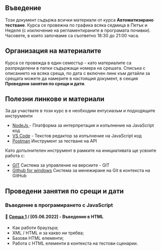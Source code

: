 ## Въведение
Този документ съдържа всички материали от курса **Автоматизирано тестване**. Курса се провежна по графика всяка седмица в Петък и Неделя (с изключение на регламентираните в програмата почивки). Часовете, в които започваме са съответно 18:30 до 21:00 часа. 

## Организация на материалите
Курса се провежда в един семестър - като материалите са разпределени в папки съдържащи номера на срешата. Списъка с описанието на всяка среща, по дата с включен линк към детайли за срещата можете да намерите в настоящия документ, в секция **Проведени занятия по срещи и дати**.


## Полезни линкове и материали
За да участвате в този курс в е необходим ентусиазъм и подходящите инструменти 
- [NodeJs ](https://nodejs.org/en/) - Платформа за интерпретация и изпълнение на JavaScript код
- [VS Code](https://code.visualstudio.com/) - Текстов редактор за изпълнение на JavaScript код
- [Postman](https://www.postman.com/)  Инструмент за тестване на API

Като допълнителен инструмент в рамките на инициативата ще усвоите работа с:
- [GIT](https://git-scm.com/download/win)  Система за управление на версиите - GIT
- [Github for windows](https://desktop.github.com/) Система за менежиране на Git в контекста на GitHub

## Проведени занятия по срещи и дати

### **Въведение в програмирането с JavaScript**

#### 🚀 [**Среща 1**](22-22/meet-01/README.md) / **[05.06.2022]** - Въведение в HTML
  - Как работи браузъра;
  - XML / HTML и за какво ни трябва;
  - Базови HTML елементи;
  - Работа с HTML елементи в контекста на тестови сценарии.


<!-- XML / HTML / XPath / RegExp -->
<!-- 
## Проведени занятия по срещи и дати

### **Въведение в програмирането с JavaScript**

#### 🚀 [**Среща 1**](22-22/meet-01/README.md) / **[05.06.2022]** - Въведение в HTML / CSS
  - Въведение в Java;
  - Какво представлява JVM и JDK;
  - Създаване на първата ни Java програма;
  - Извеждане на информация на екрана.

#### 🚀 [**Среща 2**](22-22/meet-02/README.md) / **[10.06.2022]** - Въведение в JavaScript
  - Въведение в Java;
  - Какво представлява JVM и JDK;
  - Създаване на първата ни Java програма;
  - Извеждане на информация на екрана.

#### 🚀 [**Среща 3**](22-22/meet-03/README.md) / **[12.06.2022]** - Въведение в JavaScript
  - Въведение в Java;
  - Какво представлява JVM и JDK;
  - Създаване на първата ни Java програма;
  - Извеждане на информация на екрана.

#### 🚀 [**Среща 4**](22-22/meet-04/README.md) / **[17.06.2022]** - Въведение в JavaScript
  - Въведение в Java;
  - Какво представлява JVM и JDK;
  - Създаване на първата ни Java програма;
  - Извеждане на информация на екрана.

#### 🚀 [**Среща 5**](22-22/meet-05/README.md) / **[19.06.2022]** - Въведение в JavaScript
  - Въведение в Java;
  - Какво представлява JVM и JDK;
  - Създаване на първата ни Java програма;
  - Извеждане на информация на екрана.

### **Автоматизиране на процеси с NodeJS**

### **Функционално тестване**
- Разработка на QA автоматизирана работна рамка, за тестване на цялостни WEB приложения ползващи Page Object Pattern модела

### **Тестване на WEB API**

### **Тестване на процеси свързани с данни**
- ETL тестване
- Database тестване


Работа с инструменти
- POSTMAN 


Автоматизиране на процеси



Функционално тестване 
 -->


<!-- 
- Среща 1 [Седмица X - X]() **[05.06.2022]**
- Среща 2 [Седмица X - X]() **[10.06.2022]**
- Среща 3 [Седмица X - X]() **[12.06.2022]**
- Среща 4 [Седмица X - X]() **[17.06.2022]**
- Среща 5 [Седмица X - X]() **[19.06.2022]**
- Среща 6 [Седмица X - X]() **[24.06.2022]**
- Среща 7 [Седмица X - X]() **[26.06.2022]**
- Среща 8 [Седмица X - X]() **[01.07.2022]**
- Среща 9 [Седмица X - X]() **[03.07.2022]**
- Среща 10 [Седмица X - X]() **[08.07.2022]**
- Среща 11 [Седмица X - X]() **[10.07.2022]**
- Среща 12 [Седмица X - X]() **[15.07.2022]**
- Среща 13 [Седмица X - X]() **[17.07.2022]**
- Среща 14 [Седмица X - X]() **[16.09.2022]**
- Среща 15 [Седмица X - X]() **[18.09.2022]**
- Среща 16 [Седмица X - X]() **[23.09.2022]**
- Среща 17 [Седмица X - X]() **[25.09.2022]**
- Среща 18 [Седмица X - X]() **[30.09.2022]**
- Среща 19 [Седмица X - X]() **[02.10.2022]**
- Среща 20 [Седмица X - X]() **[07.10.2022]**
- Среща 21 [Седмица X - X]() **[09.10.2022]**
- Среща 22 [Седмица X - X]() **[14.10.2022]**


Инструменти които ще разгледаме :
- POSTMAN
- Selenium WebDrive

Функционално тестване 
API тестване 
ETL тестване
Database тестване

Автоматизация на процеси с NodeJS
- как работи fs системата
- автоматизирани сценарии

Работа с бази данни

Разработка на QA автоматизирана работна рамка, за тестване на цялостни WEB приложения ползващи Page Object Pattern модела -->


<!-- Приложение на автоматизация в тестването
Предимства и недостатъци на автоматизацията
Типове работни среди за автоматизация. Как да изберем подходяща
Запознаване с технологията Java
Типове и променливи
Оператори и изрази
Структури от данни
Запознаване с ООП
Конструктори, референтции и методи
Капсулиране на данни
Модификатори за достъп. Ключови думи -->